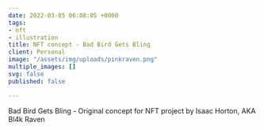 ```yaml
---
date: 2022-03-05 06:08:05 +0000
tags:
- nft
- illustration
title: NFT concept - Bad Bird Gets Bling
client: Personal
image: "/assets/img/uploads/pinkraven.png"
multiple_images: []
svg: false
published: false

---
```

Bad Bird Gets Bling - Original concept for NFT project by Isaac Horton, AKA Bl4k Raven